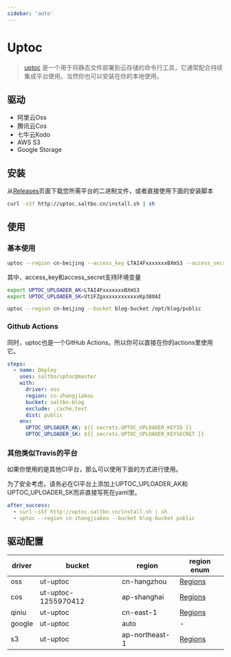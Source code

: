```yaml
---
sidebar: 'auto'
---
```


# Uptoc

> [uptoc](https://github.com/saltbo/uptoc) 是一个用于将静态文件部署到云存储的命令行工具，它通常配合持续集成平台使用。当然你也可以安装在你的本地使用。

## 驱动
- 阿里云Oss
- 腾讯云Cos
- 七牛云Kodo
- AWS S3
- Google Storage

## 安装

从[Releases](https://github.com/saltbo/uptoc/releases)页面下载您所需平台的二进制文件，或者直接使用下面的安装脚本

```bash
curl -sSf http://uptoc.saltbo.cn/install.sh | sh
```

## 使用

### 基本使用

```bash
uptoc --region cn-beijing --access_key LTAI4FxxxxxxxBXmS3 --access_secret Vt1FZgxxxxxxxxxxxxKp380AI --bucket demo-bucket /opt/blog/public
```

其中，access_key和access_secret支持环境变量

```bash
export UPTOC_UPLOADER_AK=LTAI4FxxxxxxxBXmS3
export UPTOC_UPLOADER_SK=Vt1FZgxxxxxxxxxxxxKp380AI

uptoc --region cn-beijing --bucket blog-bucket /opt/blog/public
```

### Github Actions

同时，uptoc也是一个GitHub Actions。所以你可以直接在你的actions里使用它。

```yml
steps:
  - name: Deploy
    uses: saltbo/uptoc@master
    with:
      driver: oss
      region: cn-zhangjiakou
      bucket: saltbo-blog
      exclude: .cache,test
      dist: public
    env:
      UPTOC_UPLOADER_AK: ${{ secrets.UPTOC_UPLOADER_KEYID }}
      UPTOC_UPLOADER_SK: ${{ secrets.UPTOC_UPLOADER_KEYSECRET }}
```

### 其他类似Travis的平台

如果你使用的是其他CI平台，那么可以使用下面的方式进行使用。

为了安全考虑，请务必在CI平台上添加上UPTOC_UPLOADER_AK和UPTOC_UPLOADER_SK而非直接写死在yaml里。

```yaml
after_success:
  - curl -sSf http://uptoc.saltbo.cn/install.sh | sh
  - uptoc --region cn-zhangjiakou --bucket blog-bucket public
```

## 驱动配置

| driver | bucket | region | region enum |
| -----  | --------- | ------ | ---- |
| oss    | ut-uptoc  | cn-hangzhou | [Regions](https://help.aliyun.com/document_detail/31837.html?spm=a2c4g.11186623.2.12.5fdb25b7xyEcuF#concept-zt4-cvy-5db)  |
| cos    | ut-uptoc-1255970412 | ap-shanghai  |  [Regions](https://cloud.tencent.com/document/product/436/6224)  |
| qiniu  | ut-uptoc  | cn-east-1 |  [Regions](https://developer.qiniu.com/kodo/manual/4088/s3-access-domainname)  |
| google | ut-uptoc  | auto  | - |
| s3     | ut-uptoc  | ap-northeast-1  |  [Regions](https://docs.aws.amazon.com/general/latest/gr/rande.html#regional-endpoints)  |
